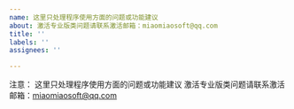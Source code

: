 ```yaml
---
name: 这里只处理程序使用方面的问题或功能建议
about: 激活专业版类问题请联系激活邮箱：miaomiaosoft@qq.com
title: ''
labels: ''
assignees: ''

---
```


注意：
这里只处理程序使用方面的问题或功能建议
激活专业版类问题请联系激活邮箱：miaomiaosoft@qq.com
